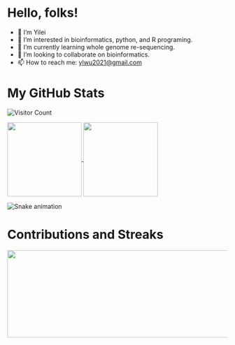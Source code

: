 # Hello, folks!

- 👋 I’m Yilei
- 👀 I’m interested in bioinformatics, python, and R programing.
- 🌱 I’m currently learning whole genome re-sequencing.
- 💞️ I’m looking to collaborate on bioinformatics.
- 📫 How to reach me: ylwu2021@gmail.com

# My GitHub Stats

![Visitor Count](https://profile-counter.glitch.me/Github-Yilei/count.svg)


<a href="https://github.com/anuraghazra/github-readme-stats">
  <img height="170em" align="center" src="https://github-readme-stats.vercel.app/api/top-langs/?username=Github-Yilei&theme=radical&layout=compact"/>
</a>

<a href="https://github.com/anuraghazra/github-readme-stats">
  <img height="170em" align="center" src="https://github-readme-stats.vercel.app/api?username=Github-Yilei&show_icons=true&theme=radical"/>
</a>

![Snake animation](https://github.com/thepiyushmalhotra/thepiyushmalhotra/blob/output/github-contribution-grid-snake.svg)

#  Contributions and Streaks
<img  height="200em" width="2000em" src="https://github-readme-streak-stats.herokuapp.com/?user=Github-Yilei&theme=radical"/>

<!---
Github-Yilei/Github-Yilei is a ✨ special ✨ repository because its `README.md` (this file) appears on your GitHub profile.
You can click the Preview link to take a look at your changes.
--->
